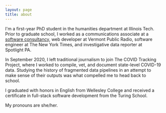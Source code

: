 ```yaml
---
layout: page
title: about
---
```


I'm a first-year PhD student in the humanities department at Illinois Tech. Prior to graduate school, I worked as a communications associate at a [software consultancy](https://softwareforgood.com/), web developer at Vermont Public Radio, software engineer at The New York Times, and investigative data reporter at Spotlight PA. 

In September 2020, I left traditional journalism to join The COVID Tracking Project, where I worked to compile, vet, and document state-level COVID-19 data. Studying the history of fragmented data pipelines in an attempt to make sense of their outputs was what compelled me to head back to school.

I graduated with honors in English from Wellesley College and received a certificate in full-stack software development from the Turing School.

My pronouns are she/her.
